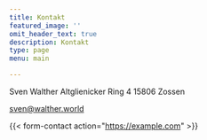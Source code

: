 ```yaml
---
title: Kontakt
featured_image: ''
omit_header_text: true
description: Kontakt
type: page
menu: main

---
```

Sven Walther
Altglienicker Ring 4
15806 Zossen

sven@walther.world

{{< form-contact action="https://example.com"  >}}
